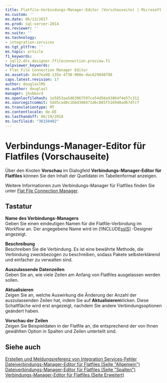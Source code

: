 ```yaml
---
title: Flatfile-Verbindungs-Manager-Editor (Vorschauseite) | Microsoft Docs
ms.custom: ''
ms.date: 06/13/2017
ms.prod: sql-server-2014
ms.reviewer: ''
ms.suite: ''
ms.technology:
- integration-services
ms.tgt_pltfrm: ''
ms.topic: article
f1_keywords:
- sql12.dts.designer.ffileconnection.preview.f1
helpviewer_keywords:
- Flat File Connection Manager Editor
ms.assetid: de47ea98-135e-4730-900e-dac629848798
caps.latest.revision: 17
author: douglaslMS
ms.author: douglasl
manager: jhubbard
ms.openlocfilehash: 1e5853aa5d63967597ce54d56e43864f4e57c312
ms.sourcegitcommit: 5dd5cad0c1bbd308471d6c885f516948ad67dfcf
ms.translationtype: MT
ms.contentlocale: de-DE
ms.lasthandoff: 06/19/2018
ms.locfileid: "36150402"
---
```

# <a name="flat-file-connection-manager-editor-preview-page"></a>Verbindungs-Manager-Editor für Flatfiles (Vorschauseite)
  Über den Knoten **Vorschau** im Dialogfeld **Verbindungs-Manager-Editor für Flatfiles** können Sie den Inhalt der Quelldatei im Tabellenformat anzeigen.  
  
 Weitere Informationen zum Verbindungs-Manager für Flatfiles finden Sie unter [Flat File Connection Manager](connection-manager/file-connection-manager.md).  
  
## <a name="options"></a>Tastatur  
 **Name des Verbindungs-Managers**  
 Geben Sie einen eindeutigen Namen für die Flatfile-Verbindung im Workflow an. Der angegebene Name wird im [!INCLUDE[ssIS](../includes/ssis-md.md)] -Designer angezeigt.  
  
 **Beschreibung**  
 Beschreiben Sie die Verbindung. Es ist eine bewährte Methode, die Verbindung zweckbezogen zu beschreiben, sodass Pakete selbsterklärend und einfacher zu verwalten sind.  
  
 **Auszulassende Datenzeilen**  
 Geben Sie an, wie viele Zeilen am Anfang von Flatfiles ausgelassen werden sollen.  
  
 **Aktualisieren**  
 Zeigen Sie an, welche Auswirkung die Änderung der Anzahl der auszulassenden Zeilen hat, indem Sie auf **Aktualisieren**klicken. Diese Schaltfläche wird erst angezeigt, nachdem Sie andere Verbindungsoptionen geändert haben.  
  
 **Vorschau der Zeilen**  
 Zeigen Sie Beispieldaten in der Flatfile an, die entsprechend der von Ihnen gewählten Option in Spalten und Zeilen unterteilt sind.  
  
## <a name="see-also"></a>Siehe auch  
 [Erstellen und Meldungsreferenz von Integration Services-Fehler](../../2014/integration-services/integration-services-error-and-message-reference.md)   
 [Dateiverbindungs-Manager-Editor für Flatfiles &#40;Seite "Allgemein"&#41;](general-page-of-integration-services-designers-options.md)   
 [Dateiverbindungs-Manager-Editor für Flatfiles &#40;Seite "Spalten"&#41;](../../2014/integration-services/flat-file-connection-manager-editor-columns-page.md)   
 [Verbindungs-Manager-Editor für Flatfiles &#40;Seite Erweitert&#41;](../../2014/integration-services/flat-file-connection-manager-editor-advanced-page.md)  
  
  